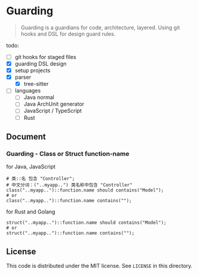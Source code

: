 # Guarding

> Guarding is a guardians for code, architecture, layered. Using git hooks and DSL for design guard rules.

todo:

 - [ ] git hooks for staged files
 - [x] guarding DSL design
 - [x] setup projects
 - [x] parser
    - [x] tree-sitter
 - [ ] languages
    - [ ] Java normal
    - [ ] Java ArchUnit generator
    - [ ] JavaScript / TypeScript
    - [ ] Rust

## Document

### Guarding - Class or Struct function-name

for Java, JavaScript

```
# 类::名 包含 "Controller";
# 中文分词：("..myapp..") 类名称中包含 "Controller"
class("..myapp..")::function.name should contains("Model");
# or
class("..myapp..")::function.name contains("");
```

for Rust and Golang

```
struct("..myapp..")::function.name should contains("Model");
# or
struct("..myapp..")::function.name contains("");
```

License
---

This code is distributed under the MIT license. See `LICENSE` in this directory.

